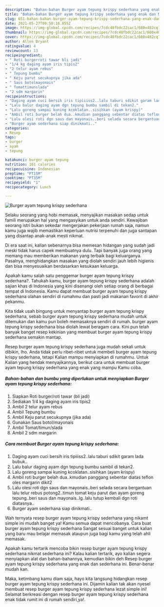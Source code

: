 ```yaml
---
description: "Bahan-bahan Burger ayam tepung krispy sederhana yang enak dan Mudah Dibuat"
title: "Bahan-bahan Burger ayam tepung krispy sederhana yang enak dan Mudah Dibuat"
slug: 651-bahan-bahan-burger-ayam-tepung-krispy-sederhana-yang-enak-dan-mudah-dibuat
date: 2021-05-27T09:50:18.855Z
image: https://img-global.cpcdn.com/recipes/7cdc48fbdc22cac1/680x482cq70/burger-ayam-tepung-krispy-sederhana-foto-resep-utama.jpg
thumbnail: https://img-global.cpcdn.com/recipes/7cdc48fbdc22cac1/680x482cq70/burger-ayam-tepung-krispy-sederhana-foto-resep-utama.jpg
cover: https://img-global.cpcdn.com/recipes/7cdc48fbdc22cac1/680x482cq70/burger-ayam-tepung-krispy-sederhana-foto-resep-utama.jpg
author: Allen Bryant
ratingvalue: 4
reviewcount: 13
recipeingredient:
- " Roti burgerroti tawar bli jadi"
- "1/4 kg daging ayam iris tipis2"
- "2 telur ayam rebus"
- " Tepung bumbu"
- " Keju parut secukupnya jika ada"
- " Saus botolmayonais"
- " Tomattimunslada"
- "2 sdm margarin"
recipeinstructions:
- "Daging ayam cuci bersih iris tipiiiss2..lalu taburi sdikit garam lada bubuk.."
- "Lalu balur daging ayam dgn tepung bumbu sambil di tekan2."
- "Lalu goreng sampai kuning kcoklatan..sisihkan (ayam krispy)"
- "Ambil roti burger belah dua..kmudian panggang sebentar diatas teflon oles margarin dikit2"
- "Lalu olesi roti dgn saus dan mayonais..beri selada secara bergantuan lalu telur rebus potong2..timun tomat keju parut dan ayam goreng tepung..beri saus dan mayonais..lg..lalu tutup kembali dgn roti diatasnya.."
- "Burger ayam sederhana siap dinikmati.."
categories:
- Resep
tags:
- burger
- ayam
- tepung

katakunci: burger ayam tepung 
nutrition: 161 calories
recipecuisine: Indonesian
preptime: "PT15M"
cooktime: "PT35M"
recipeyield: "1"
recipecategory: Lunch

---
```



![Burger ayam tepung krispy sederhana](https://img-global.cpcdn.com/recipes/7cdc48fbdc22cac1/680x482cq70/burger-ayam-tepung-krispy-sederhana-foto-resep-utama.jpg)

Selaku seorang yang hobi memasak, menyajikan masakan sedap untuk famili merupakan hal yang mengasyikan untuk anda sendiri. Kewajiban seorang istri bukan sekedar mengerjakan pekerjaan rumah saja, namun kamu juga wajib memastikan keperluan nutrisi terpenuhi dan juga santapan yang disantap anak-anak mesti nikmat.

Di era  saat ini, kalian sebenarnya bisa memesan hidangan yang sudah jadi meski tidak harus capek membuatnya dulu. Tapi banyak juga orang yang memang mau memberikan makanan yang terbaik bagi keluarganya. Pasalnya, menghidangkan masakan yang diolah sendiri jauh lebih higienis dan bisa menyesuaikan berdasarkan kesukaan keluarga. 



Apakah kamu salah satu penggemar burger ayam tepung krispy sederhana?. Tahukah kamu, burger ayam tepung krispy sederhana adalah sajian khas di Indonesia yang kini disenangi oleh setiap orang di berbagai tempat di Indonesia. Kamu dapat membuat burger ayam tepung krispy sederhana olahan sendiri di rumahmu dan pasti jadi makanan favorit di akhir pekanmu.

Kita tidak usah bingung untuk menyantap burger ayam tepung krispy sederhana, sebab burger ayam tepung krispy sederhana mudah untuk ditemukan dan kamu pun boleh memasaknya sendiri di rumah. burger ayam tepung krispy sederhana bisa diolah lewat beragam cara. Kini pun telah banyak banget resep kekinian yang membuat burger ayam tepung krispy sederhana semakin mantap.

Resep burger ayam tepung krispy sederhana juga mudah sekali untuk dibikin, lho. Anda tidak perlu ribet-ribet untuk membeli burger ayam tepung krispy sederhana, tetapi Kalian mampu menyiapkan di rumahmu. Untuk Kalian yang hendak menyajikannya, berikut cara untuk membuat burger ayam tepung krispy sederhana yang enak yang mampu Kamu coba.

<!--inarticleads1-->

##### Bahan-bahan dan bumbu yang diperlukan untuk menyiapkan Burger ayam tepung krispy sederhana:

1. Siapkan  Roti burger/roti tawar (bli jadi)
1. Sediakan 1/4 kg daging ayam iris tipis2
1. Ambil 2 telur ayam rebus
1. Ambil  Tepung bumbu
1. Ambil  Keju parut secukupnya (jika ada)
1. Gunakan  Saus botol/mayonais
1. Ambil  Tomat/timun/slada
1. Ambil 2 sdm margarin




<!--inarticleads2-->

##### Cara membuat Burger ayam tepung krispy sederhana:

1. Daging ayam cuci bersih iris tipiiiss2..lalu taburi sdikit garam lada bubuk..
1. Lalu balur daging ayam dgn tepung bumbu sambil di tekan2.
1. Lalu goreng sampai kuning kcoklatan..sisihkan (ayam krispy)
1. Ambil roti burger belah dua..kmudian panggang sebentar diatas teflon oles margarin dikit2
1. Lalu olesi roti dgn saus dan mayonais..beri selada secara bergantuan lalu telur rebus potong2..timun tomat keju parut dan ayam goreng tepung..beri saus dan mayonais..lg..lalu tutup kembali dgn roti diatasnya..
1. Burger ayam sederhana siap dinikmati..




Wah ternyata resep burger ayam tepung krispy sederhana yang nikamt simple ini mudah banget ya! Kamu semua dapat mencobanya. Cara buat burger ayam tepung krispy sederhana Sangat sesuai banget untuk kalian yang baru mau belajar memasak ataupun juga bagi kamu yang telah ahli memasak.

Apakah kamu tertarik mencoba bikin resep burger ayam tepung krispy sederhana nikmat sederhana ini? Kalau kalian tertarik, ayo kalian segera menyiapkan alat dan bahan-bahannya, kemudian bikin deh Resep burger ayam tepung krispy sederhana yang enak dan sederhana ini. Benar-benar mudah kan. 

Maka, ketimbang kamu diam saja, hayo kita langsung hidangkan resep burger ayam tepung krispy sederhana ini. Dijamin kalian tak akan nyesel membuat resep burger ayam tepung krispy sederhana lezat simple ini! Selamat berkreasi dengan resep burger ayam tepung krispy sederhana enak tidak rumit ini di rumah sendiri,ya!.

